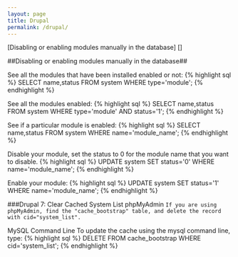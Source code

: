```yaml
---
layout: page
title: Drupal
permalink: /drupal/
---
```

[Disabling or enabling modules manually in the database] []

##Disabling or enabling modules manually in the database##

See all the modules that have been installed enabled or not:
{% highlight sql %}
SELECT name,status FROM system WHERE type='module';
{% endhighlight %}

See all the modules enabled:
{% highlight sql %}
SELECT name,status FROM system WHERE type='module' AND status='1';
{% endhighlight %}

See if a particular module is enabled:
{% highlight sql %}
SELECT name,status FROM system WHERE name='module_name';
{% endhighlight %}

Disable your module, set the status to 0 for the module name that you want to disable.
{% highlight sql %}
UPDATE system SET status='0' WHERE name='module_name';
{% endhighlight %}

Enable your module:
{% highlight sql %}
UPDATE system SET status='1' WHERE name='module_name';
{% endhighlight %}

###Drupal 7: Clear Cached System List
phpMyAdmin
`If you are using phpMyAdmin, find the "cache_bootstrap" table, and delete the record with cid="system_list".`

MySQL Command Line
To update the cache using the mysql command line, type:
{% highlight sql %}
DELETE FROM cache_bootstrap WHERE cid='system_list';
{% endhighlight %}